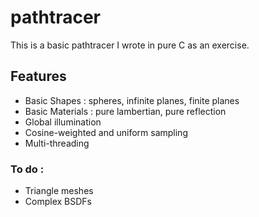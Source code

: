 # pathtracer

This is a basic pathtracer I wrote in pure C as an exercise.

## Features
- Basic Shapes : spheres, infinite planes, finite planes
- Basic Materials : pure lambertian, pure reflection
- Global illumination
- Cosine-weighted and uniform sampling
- Multi-threading

### To do :
- Triangle meshes
- Complex BSDFs

